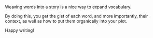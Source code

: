 Weaving words into a story is a nice way to expand vocabulary. 

By doing this, you get the gist of each word, and more importantly, their context, as well as how to put them organically into your plot.

Happy writing!